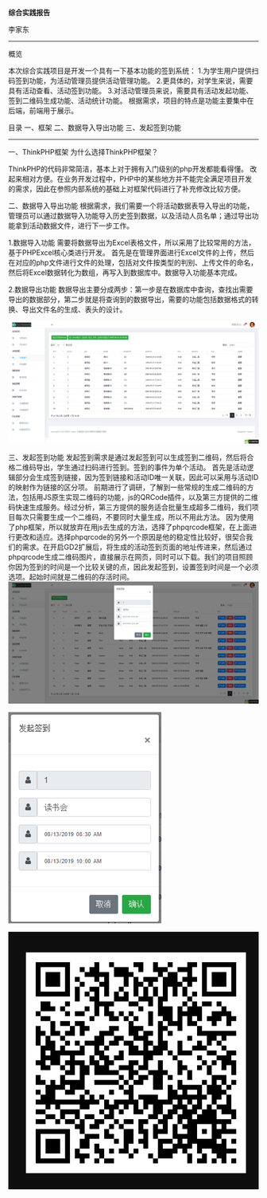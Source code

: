 **综合实践报告**

李家东

* * *
概览

本次综合实践项目是开发一个具有一下基本功能的签到系统：
1.为学生用户提供扫码签到功能，为活动管理员提供活动管理功能。
2.更具体的，对学生来说，需要具有活动查看、活动签到功能。
3.对活动管理员来说，需要具有活动发起功能、签到二维码生成功能、活动统计功能。
根据需求，项目的特点是功能主要集中在后端，前端用于展示。

目录
一、框架
二、数据导入导出功能
三、发起签到功能

* * *
一、ThinkPHP框架
为什么选择ThinkPHP框架？

ThinkPHP的代码非常简洁，基本上对于拥有入门级别的php开发都能看得懂。 改起来相对方便。在业务开发过程中，PHP中的某些地方并不能完全满足项目开发的需求，因此在参照内部系统的基础上对框架代码进行了补充修改比较方便。

二、数据导入导出功能
根据需求，我们需要一个将活动数据表导入导出的功能，管理员可以通过数据导入功能导入历史签到数据，以及活动人员名单；通过导出功能拿到活动数据文件，进行下一步工作。

1.数据导入功能
需要将数据导出为Excel表格文件，所以采用了比较常用的方法，基于PHPExcel核心类进行开发。
首先是在管理界面进行Excel文件的上传，然后在对应的php文件进行文件的处理，包括对文件按类型的判别、上传文件的命名，然后将Excel数据转化为数组，再写入到数据库中。数据导入功能基本完成。

2.数据导出功能
数据导出主要分成两步：第一步是在数据库中查询，查找出需要导出的数据部分，第二步就是将查询到的数据导出，需要的功能包括数据格式的转换、导出文件名的生成、表头的设计。

![avatar](./img/4.png)

三、发起签到功能
发起签到需求是通过发起签到可以生成签到二维码，然后将合格二维码导出，学生通过扫码进行签到。签到的事件为单个活动。
首先是活动逻辑部分会生成签到链接，因为签到链接和活动ID唯一关联，因此可以采用与活动ID的映射作为链接的区分项。
前期进行了调研，了解到一些常规的生成二维码的方法，包括用JS原生实现二维码的功能，js的QRCode插件，以及第三方提供的二维码快速生成服务。经过分析，第三方提供的服务适合批量生成超多二维码，我们项目每次只需要生成一个二维码，不要同时大量生成，所以不用此方法。
因为使用了php框架，所以就放弃在用js去生成的方法，选择了phpqrcode框架，在上面进行更改和适应。选择phpqrcode的另外一个原因是他的稳定性比较好，很契合我们的需求。在开启GD2扩展后，将生成的活动签到页面的地址传进来，然后通过phpqrcode生成二维码图片，直接展示在网页，同时可以下载。我们的项目照顾你因为签到的时间是一个比较关键的点，因此发起签到，设置签到时间是一个必须选项。起始时间就是二维码的存活时间。
![avatar](./img/1.png)

![avatar](./img/2.png)

![avatar](./img/3.png)
